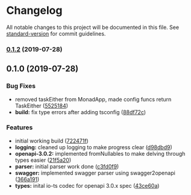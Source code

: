 # Changelog

All notable changes to this project will be documented in this file. See [standard-version](https://github.com/conventional-changelog/standard-version) for commit guidelines.

### [0.1.2](https://github.com/nullpub/api-codegen-ts/compare/v0.1.0...v0.1.2) (2019-07-28)



## 0.1.0 (2019-07-28)


### Bug Fixes

* removed taskEither from MonadApp, made config funcs return TaskEither ([5525184](https://github.com/nullpub/api-codegen-ts/commit/5525184))
* **build:** fix type errors after adding tsconfig ([88df72c](https://github.com/nullpub/api-codegen-ts/commit/88df72c))


### Features

* initial working build ([722471f](https://github.com/nullpub/api-codegen-ts/commit/722471f))
* **logging:** cleaned up logging to make progress clear ([d98dbd9](https://github.com/nullpub/api-codegen-ts/commit/d98dbd9))
* **openapi-3.0.2:** implemented fromNullables to make delving through types easier ([21f5a20](https://github.com/nullpub/api-codegen-ts/commit/21f5a20))
* **parser:** initial parser work done ([c3fd0f9](https://github.com/nullpub/api-codegen-ts/commit/c3fd0f9))
* **swagger:** implemented swagger parser using swagger2openapi ([366a191](https://github.com/nullpub/api-codegen-ts/commit/366a191))
* **types:** inital io-ts codec for openapi 3.0.x spec ([43ce60a](https://github.com/nullpub/api-codegen-ts/commit/43ce60a))
